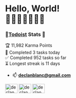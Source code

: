 # Hello, World! <br>💾🏋️‍♂️👨🏻‍💻👾 

### 📎[Todoist](http://todoist.com/) Stats 📝
<!-- TODO-IST:START -->
🏆  11,982 Karma Points           
🌸  Completed 3 tasks today           
✅  Completed 952 tasks so far           
⏳  Longest streak is 11 days
<!-- TODO-IST:END -->
* 📫 **declanblanc@gmail.com**   

<p align="left">

<a href="https://twitter.com/declanblanc" target="blank"><img align="center" src="https://raw.githubusercontent.com/rahuldkjain/github-profile-readme-generator/master/src/images/icons/Social/twitter.svg" alt="declanblanc" height="30" width="40" /></a>
<a href="https://linkedin.com/in/declanblanc" target="blank"><img align="center" src="https://raw.githubusercontent.com/rahuldkjain/github-profile-readme-generator/master/src/images/icons/Social/linked-in-alt.svg" alt="declanblanc" height="30" width="40" /></a>
<a href="https://instagram.com/declanblan" target="blank"><img align="center" src="https://raw.githubusercontent.com/rahuldkjain/github-profile-readme-generator/master/src/images/icons/Social/instagram.svg" alt="declanblan" height="30" width="40" /></a>
</p>
